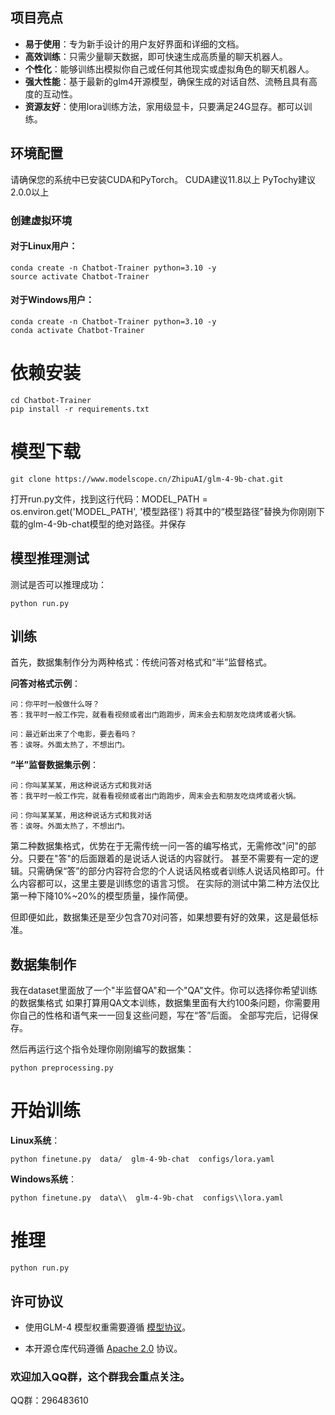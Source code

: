 ## 项目亮点

- **易于使用**：专为新手设计的用户友好界面和详细的文档。
- **高效训练**：只需少量聊天数据，即可快速生成高质量的聊天机器人。
- **个性化**：能够训练出模拟你自己或任何其他现实或虚拟角色的聊天机器人。
- **强大性能**：基于最新的glm4开源模型，确保生成的对话自然、流畅且具有高度的互动性。
- **资源友好**：使用lora训练方法，家用级显卡，只要满足24G显存。都可以训练。
  
## 环境配置

请确保您的系统中已安装CUDA和PyTorch。
CUDA建议11.8以上
PyTochy建议2.0.0以上

### 创建虚拟环境

#### 对于Linux用户：
```
conda create -n Chatbot-Trainer python=3.10 -y
source activate Chatbot-Trainer
```

#### 对于Windows用户：
```
conda create -n Chatbot-Trainer python=3.10 -y
conda activate Chatbot-Trainer
```

# 依赖安装
```
cd Chatbot-Trainer
pip install -r requirements.txt
```

# 模型下载
```
git clone https://www.modelscope.cn/ZhipuAI/glm-4-9b-chat.git
```

打开run.py文件，找到这行代码：MODEL_PATH = os.environ.get('MODEL_PATH', '模型路径')
将其中的“模型路径”替换为你刚刚下载的glm-4-9b-chat模型的绝对路径。并保存


## 模型推理测试

测试是否可以推理成功：
```
python run.py
```
## 训练

首先，数据集制作分为两种格式：传统问答对格式和“半”监督格式。

**问答对格式示例**：
```
问：你平时一般做什么呀？
答：我平时一般工作完，就看看视频或者出门跑跑步，周末会去和朋友吃烧烤或者火锅。

问：最近新出来了个电影，要去看吗？
答：诶呀。外面太热了，不想出门。
```

**“半”监督数据集示例**：
```
问：你叫某某某，用这种说话方式和我对话
答：我平时一般工作完，就看看视频或者出门跑跑步，周末会去和朋友吃烧烤或者火锅。

问：你叫某某某，用这种说话方式和我对话
答：诶呀。外面太热了，不想出门。
```

第二种数据集格式，优势在于无需传统一问一答的编写格式，无需修改"问"的部分。只要在"答"的后面跟着的是说话人说话的内容就行。
甚至不需要有一定的逻辑。只需确保“答”的部分内容符合您的个人说话风格或者训练人说话风格即可。什么内容都可以，这里主要是训练您的语言习惯。
在实际的测试中第二种方法仅比第一种下降10%~20%的模型质量，操作简便。

但即便如此，数据集还是至少包含70对问答，如果想要有好的效果，这是最低标准。

## 数据集制作

我在dataset里面放了一个"半监督QA"和一个"QA"文件。你可以选择你希望训练的数据集格式
如果打算用QA文本训练，数据集里面有大约100条问题，你需要用你自己的性格和语气来一一回复这些问题，写在“答”后面。
全部写完后，记得保存。

然后再运行这个指令处理你刚刚编写的数据集：

```
python preprocessing.py
```

# 开始训练


**Linux系统**：
```
python finetune.py  data/  glm-4-9b-chat  configs/lora.yaml
```

**Windows系统**：
```
python finetune.py  data\\  glm-4-9b-chat  configs\\lora.yaml
```

# 推理
```
python run.py
```

## 许可协议

+ 使用GLM-4 模型权重需要遵循 [模型协议](https://huggingface.co/THUDM/glm-4-9b/blob/main/LICENSE)。

+ 本开源仓库代码遵循 [Apache 2.0](LICENSE) 协议。


### 欢迎加入QQ群，这个群我会重点关注。

QQ群：296483610
